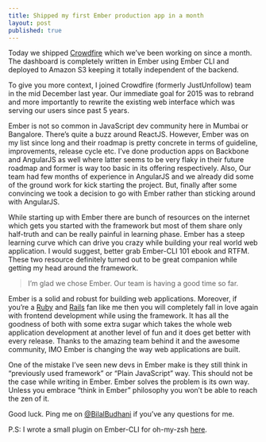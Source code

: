 ```yaml
---
title: Shipped my first Ember production app in a month
layout: post
published: true
---
```


Today we shipped [Crowdfire](www.crowdfireapp.com) which we’ve been working on since a month. The dashboard is completely written in Ember using Ember CLI and deployed to Amazon S3 keeping it totally independent of the backend.

To give you more context, I joined Crowdfire (formerly JustUnfollow) team in the mid December last year. Our immediate goal for 2015 was to rebrand and more importantly to rewrite the existing web interface which was serving our users since past 5 years.

Ember is not so common in JavaScript dev community here in Mumbai or Bangalore. There’s quite a buzz around ReactJS. However, Ember was on my list since long and their roadmap is pretty concrete in terms of guideline, improvements, release cycle etc. I’ve done production apps on Backbone and AngularJS as well where latter seems to be very flaky in their future roadmap and former is way too basic in its offering respectively. Also, Our team had few months of experience in AngularJS and we already did some of the ground work for kick starting the project. But, finally after some convincing we took a decision to go with Ember rather than sticking around with AngularJS.

While starting up with Ember there are bunch of resources on the internet which gets you started with the framework but most of them share only half-truth and can be really painful in learning phase. Ember has a steep learning curve which can drive you crazy while building your real world web application. I would suggest, better grab Ember-CLI 101 ebook and RTFM. These two resource definitely turned out to be great companion while getting my head around the framework.

> I’m glad we chose Ember. Our team is having a good time so far.

Ember is a solid and robust for building web applications. Moreover, if you’re a [Ruby](http://rubylang.org/) and [Rails](http://rubyonrails.org/) fan like me then you will completely fall in love again with frontend development while using the framework. It has all the goodness of both with some extra sugar which takes the whole web application development at another level of fun and it does get better with every release. Thanks to the amazing team behind it and the awesome community, IMO Ember is changing the way web applications are built.

One of the mistake I’ve seen new devs in Ember make is they still think in “previously used framework” or “Plain JavaScript” way. This should not be the case while writing in Ember. Ember solves the problem is its own way. Unless you embrace “think in Ember” philosophy you won’t be able to reach the zen of it.

Good luck. Ping me on [@BilalBudhani](http://twitter.com/BilalBudhani) if you’ve any questions for me.

P.S: I wrote a small plugin on Ember-CLI for oh-my-zsh [here](https://github.com/robbyrussell/oh-my-zsh/tree/master/plugins/ember-cli).
